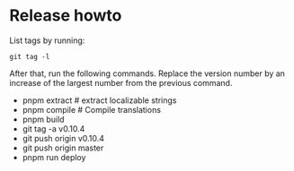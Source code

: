 # Release howto

List tags by running:

`git tag -l`

After that, run the following commands. Replace the version number
by an increase of the largest number from the previous command.

- pnpm extract # extract localizable strings
- pnpm compile # Compile translations
- pnpm build
- git tag -a v0.10.4
- git push origin v0.10.4
- git push origin master
- pnpm run deploy
